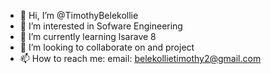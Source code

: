 - 👋 Hi, I’m @TimothyBelekollie
- 👀 I’m interested in Sofware Engineering
- 🌱 I’m currently learning lsarave 8 
- 💞️ I’m looking to collaborate on  and project
- 📫 How to reach me: email: belekollietimothy2@gmail.com

<!---
TimothyBelekollie/TimothyBelekollie is a ✨ special ✨ repository because its `README.md` (this file) appears on your GitHub profile.
You can click the Preview link to take a look at your changes.
--->
